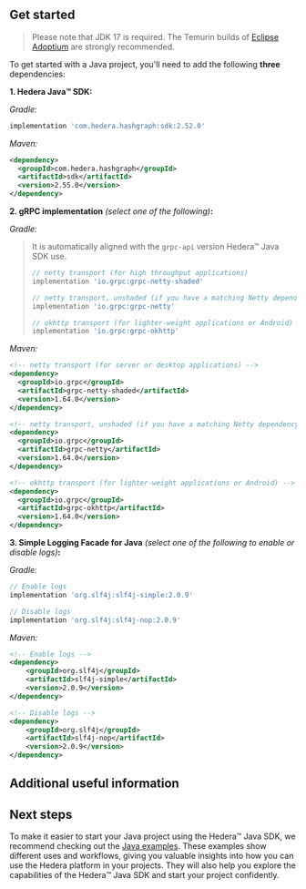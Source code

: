 ## Get started

> Please note that JDK 17 is required. The Temurin builds of [Eclipse Adoptium](https://adoptium.net/) are strongly recommended.

To get started with a Java project, you'll need to add the following **three** dependencies:

**1. Hedera Java™ SDK:**

_Gradle:_

```groovy
implementation 'com.hedera.hashgraph:sdk:2.52.0'
```

_Maven:_

```xml
<dependency>
  <groupId>com.hedera.hashgraph</groupId>
  <artifactId>sdk</artifactId>
  <version>2.55.0</version>
</dependency>
```

**2. gRPC implementation** _(select one of the following)_**:**

_Gradle:_

> It is automatically aligned with the `grpc-api` version Hedera™ Java SDK use.
>
> ```groovy
> // netty transport (for high throughput applications)
> implementation 'io.grpc:grpc-netty-shaded'
> ```
>
> ```groovy
> // netty transport, unshaded (if you have a matching Netty dependency already)
> implementation 'io.grpc:grpc-netty'
> ```
>
> ```groovy
> // okhttp transport (for lighter-weight applications or Android)
> implementation 'io.grpc:grpc-okhttp'
> ```

_Maven:_

```xml
<!-- netty transport (for server or desktop applications) -->
<dependency>
  <groupId>io.grpc</groupId>
  <artifactId>grpc-netty-shaded</artifactId>
  <version>1.64.0</version>
</dependency>
```

```xml
<!-- netty transport, unshaded (if you have a matching Netty dependency already) -->
<dependency>
  <groupId>io.grpc</groupId>
  <artifactId>grpc-netty</artifactId>
  <version>1.64.0</version>
</dependency>
```

```xml
<!-- okhttp transport (for lighter-weight applications or Android) -->
<dependency>
  <groupId>io.grpc</groupId>
  <artifactId>grpc-okhttp</artifactId>
  <version>1.64.0</version>
</dependency>
```

**3. Simple Logging Facade for Java** _(select one of the following to enable or disable logs)_**:**

_Gradle:_

```groovy
// Enable logs
implementation 'org.slf4j:slf4j-simple:2.0.9'
```

```groovy
// Disable logs
implementation 'org.slf4j:slf4j-nop:2.0.9'
```

_Maven:_

```xml
<!-- Enable logs -->
<dependency>
    <groupId>org.slf4j</groupId>
    <artifactId>slf4j-simple</artifactId>
    <version>2.0.9</version>
</dependency>
```

```xml
<!-- Disable logs -->
<dependency>
    <groupId>org.slf4j</groupId>
    <artifactId>slf4j-nop</artifactId>
    <version>2.0.9</version>
</dependency>
```

## Additional useful information

## Next steps

To make it easier to start your Java project using the Hedera™ Java SDK,
we recommend checking out the [Java examples](../../examples/README.md).
These examples show different uses and workflows,
giving you valuable insights into how you can use the Hedera platform in your projects.
They will also help you explore the capabilities of the Hedera™ Java SDK
and start your project confidently.
